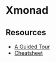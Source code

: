 # Xmonad

## Resources

* [A Guided Tour](http://xmonad.org/tour.html)
* [Cheatsheet](https://wiki.haskell.org/wikiupload/b/b8/Xmbindings.png)
